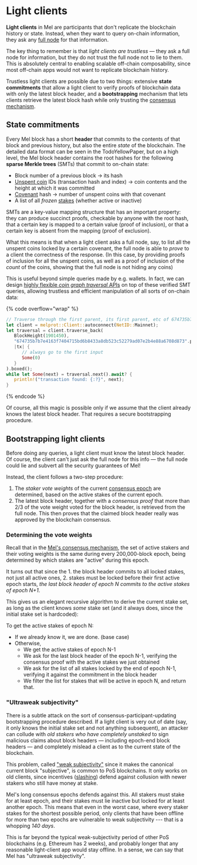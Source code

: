 # Light clients

**Light clients** in Mel are participants that don't replicate the blockchain history or state. Instead, when they want to query on-chain information, they ask any [full node](network-architecture.md) for that information.

The key thing to remember is that _light clients are trustless_ — they ask a full node for information, but they do not trust the full node not to lie to them. This is absolutely central to enabling scalable off-chain composability, since most off-chain apps would not want to replicate blockchain history.

Trustless light clients are possible due to two things: extensive **state commitments** that allow a light client to verify proofs of blockchain data with only the latest block header, and a **bootstrapping** mechanism that lets clients retrieve the latest block hash while only trusting the [consensus mechanism](consensus.md).

## State commitments

Every Mel block has a short **header** that commits to the contents of that block and previous history, but also the entire _state_ of the blockchain. The detailed data format can be seen in the TodoYellowPaper, but on a high level, the Mel block header contains the root hashes for the following **sparse Merkle trees** (SMTs) that commit to on-chain state:

- Block number of a previous block -> its hash
- [Unspent coin](data-model.md) IDs (transaction hash and index) -> coin contents and the height at which it was committed
- [Covenant](data-model.md) hash -> number of unspent coins with that covenant
- A list of all _frozen_ [stakes](consensus.md) (whether active or inactive)

SMTs are a key-value mapping structure that has an important property: they can produce succinct proofs, checkable by anyone with the root hash, that a certain key is mapped to a certain value (proof of inclusion), or that a certain key is absent from the mapping (proof of exclusion).

What this means is that when a light client asks a full node, say, to list all the unspent coins locked by a certain covenant, the full node is able to _prove_ to a client the correctness of the response. (In this case, by providing proofs of inclusion for all the unspent coins, as well as a proof of inclusion of the _count_ of the coins, showing that the full node is not hiding any coins)

This is useful beyond simple queries made by e.g. wallets. In fact, we can design [highly flexible _coin graph traversal_ APIs](../developer-guides/gibbername/melprot-a-quick-intro.md) on top of these verified SMT queries, allowing trustless and efficient manipulation of all sorts of on-chain data:

{% code overflow="wrap" %}

```rust
// Traverse through the first parent, its first parent, etc of 674735b7b7e4163f7404715bd6b8433a8db523c52279ad07e2b4e88a6708d873 indefinitely, until a coinbase transaction is hit
let client = melprot::Client::autoconnect(NetID::Mainnet);
let traversal = client.traverse_back(
   BlockHeight(1901450),
   "674735b7b7e4163f7404715bd6b8433a8db523c52279ad07e2b4e88a6708d873".parse()?,
   |tx| {
      // always go to the first input
      Some(0)
   }
).boxed();
while let Some(next) = traversal.next().await? {
   println!("transaction found: {:?}", next);
}
```

{% endcode %}

Of course, all this magic is possible only if we assume that the client already knows the latest block header. That requires a secure bootstrapping procedure.

## Bootstrapping light clients

Before doing any queries, a light client must know the latest block header. Of course, the client can't just ask the full node for this info — the full node could lie and subvert all the security guarantees of Mel!

Instead, the client follows a two-step procedure:

1. The _staker vote weights_ of the current [consensus epoch](consensus.md) are determined, based on the active stakes of the current epoch.
2. The latest block header, together with a _consensus proof_ that more than 2/3 of the vote weight voted for the block header, is retrieved from the full node. This then proves that the claimed block header really was approved by the blockchain consensus.

### Determining the vote weights

Recall that in the [Mel's consensus mechanism](consensus.md), the set of active stakers and their voting weights is the same during every 200,000-block epoch, being determined by which stakes are "active" during this epoch.

It turns out that since the 1. the block header commits to all locked stakes, not just all active ones, 2. stakes must be locked before their first active epoch starts, _the last block header of epoch N commits to the active stakes of epoch N+1_.

This gives us an elegant recursive algorithm to derive the current stake set, as long as the client knows _some_ stake set (and it always does, since the initial stake set is hardcoded):

To get the active stakes of epoch N:

- If we already know it, we are done. (base case)
- Otherwise,
  - We get the active stakes of epoch N-1
  - We ask for the last block header of the epoch N-1, verifying the consensus proof with the active stakes we just obtained
  - We ask for the list of all stakes locked by the end of epoch N-1, verifying it against the commitment in the block header
  - We filter the list for stakes that will be active in epoch N, and return that.

### "Ultraweak subjectivity"

There is a subtle attack on the sort of consensus-participant-updating bootstrapping procedure described. If a light client is very out of date (say, it only knows the initial stake set and not anything subsequent), an attacker can collude with _old stakers who have completely unstaked_ to sign malicious claims about block headers — including epoch-end block headers — and completely mislead a client as to the current state of the blockchain.

This problem, called ["weak subjectivity"](https://ethereum.org/en/developers/docs/consensus-mechanisms/pos/weak-subjectivity/) since it makes the canonical current block "subjective", is common to PoS blockchains. It only works on old clients, since incentives ([slashing](consensus.md)) defend against collusion with newer stakers who still have money at stake.

Mel's long consensus epochs defends against this. All stakers must stake for at least epoch, and their stakes must lie inactive but locked for at least another epoch. This means that even in the worst case, where every staker stakes for the shortest possible period, only clients that have been offline for more than two epochs are vulnerable to weak subjectivity --- that is a whopping _140 days_.

This is far beyond the typical weak-subjectivity period of other PoS blockchains (e.g. Ethereum has 2 weeks), and probably longer that any reasonable light-client app would stay offline. In a sense, we can say that Mel has "ultraweak subjectivity".
